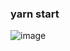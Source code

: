 ### yarn start 
![image](https://github.com/QueueingHater/countries/assets/166708363/776d1ac6-a385-4385-aed5-0e22738854ca)
